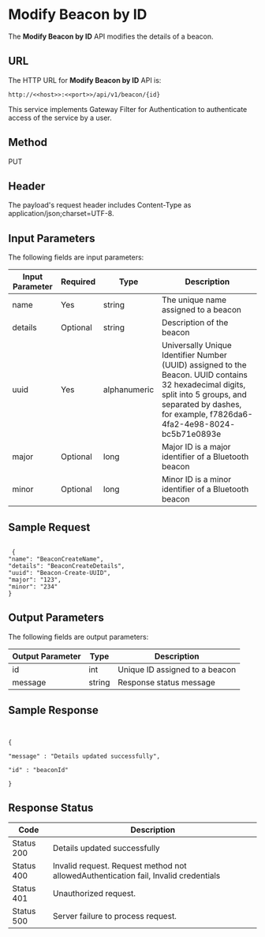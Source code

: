 
# Modify Beacon by ID

The **Modify Beacon by ID** API modifies the details of a beacon.

## URL

The HTTP URL for **Modify Beacon by ID** API is:

```
http://<<host>>:<<port>>/api/v1/beacon/{id}
```

This service implements Gateway Filter for Authentication to authenticate access of the service by a user.

## Method

PUT

## Header

The payload's request header includes Content-Type as application/json;charset=UTF-8.

## Input Parameters

The following fields are input parameters:

| Input Parameter | Required | Type         | Description                                                                                                                                                                                               |
| --------------- | -------- | ------------ | --------------------------------------------------------------------------------------------------------------------------------------------------------------------------------------------------------- |
| name            | Yes      | string       | The unique name assigned to a beacon                                                                                                                                                                      |
| details         | Optional | string       | Description of the beacon                                                                                                                                                                                 |
| uuid            | Yes      | alphanumeric | Universally Unique Identifier Number (UUID) assigned to the Beacon. UUID contains 32 hexadecimal digits, split into 5 groups, and separated by dashes, for example, f7826da6-4fa2-4e98-8024- bc5b71e0893e |
| major           | Optional | long         | Major ID is a major identifier of a Bluetooth beacon                                                                                                                                                      |
| minor           | Optional | long         | Minor ID is a minor identifier of a Bluetooth beacon                                                                                                                                                      |

## Sample Request

```
  
 {
"name": "BeaconCreateName",
"details": "BeaconCreateDetails",
"uuid": "Beacon-Create-UUID",
"major": "123",
"minor": "234"
}
```

## Output Parameters

The following fields are output parameters:

| Output Parameter | Type   | Description                    |
| ---------------- | ------ | ------------------------------ |
| id               | int    | Unique ID assigned to a beacon |
| message          | string | Response status message        |

## Sample Response

```


{

"message" : "Details updated successfully",

"id" : "beaconId"

}

```

## Response Status

| Code       | Description                                                                         |
| ---------- | ----------------------------------------------------------------------------------- |
| Status 200 | Details updated successfully                                                        |
| Status 400 | Invalid request. Request method not allowedAuthentication fail, Invalid credentials |
| Status 401 | Unauthorized request.                                                               |
| Status 500 | Server failure to process request.                                                  |
